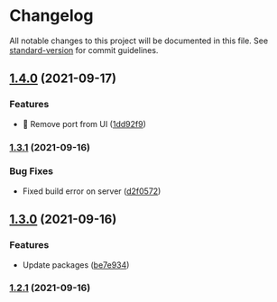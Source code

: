 # Changelog

All notable changes to this project will be documented in this file. See [standard-version](https://github.com/conventional-changelog/standard-version) for commit guidelines.

## [1.4.0](https://github.com/crypyto-panel/remote-config-gui/compare/v1.3.1...v1.4.0) (2021-09-17)


### Features

* :lipstick: Remove port from UI ([1dd92f9](https://github.com/crypyto-panel/remote-config-gui/commit/1dd92f95feed016947d3bc1636ecc6986416faca))

### [1.3.1](https://github.com/crypyto-panel/remote-config-gui/compare/v1.3.0...v1.3.1) (2021-09-16)


### Bug Fixes

* Fixed build error on server ([d2f0572](https://github.com/crypyto-panel/remote-config-gui/commit/d2f05721ababc31192e87747d121dbc27f4fc70f))

## [1.3.0](https://github.com/crypyto-panel/remote-config-gui/compare/v1.2.1...v1.3.0) (2021-09-16)


### Features

* Update packages ([be7e934](https://github.com/crypyto-panel/remote-config-gui/commit/be7e934b8af28cd1c6eab60b20d7256a0c3a5507))

### [1.2.1](https://github.com/crypyto-panel/remote-config-gui/compare/v1.1.7...v1.2.1) (2021-09-16)
